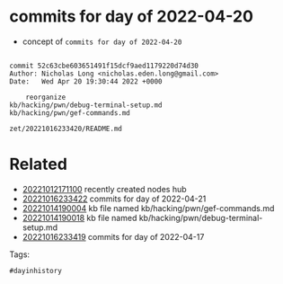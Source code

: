 # commits for day of 2022-04-20

- concept of `commits for day of 2022-04-20`

```

commit 52c63cbe603651491f15dcf9aed1179220d74d30
Author: Nicholas Long <nicholas.eden.long@gmail.com>
Date:   Wed Apr 20 19:30:44 2022 +0000

    reorganize
kb/hacking/pwn/debug-terminal-setup.md
kb/hacking/pwn/gef-commands.md
```

` zet/20221016233420/README.md `

# Related

- [20221012171100](/zet/20221012171100/README.md) recently created nodes hub
- [20221016233422](/zet/20221016233422/README.md) commits for day of 2022-04-21
- [20221014190004](/zet/20221014190004/README.md) kb file named kb/hacking/pwn/gef-commands.md
- [20221014190018](/zet/20221014190018/README.md) kb file named kb/hacking/pwn/debug-terminal-setup.md
- [20221016233419](/zet/20221016233419/README.md) commits for day of 2022-04-17

Tags:

    #dayinhistory

